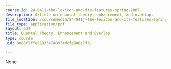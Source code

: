 ```yaml
---
course_id: 24-941j-the-lexicon-and-its-features-spring-2007
description: Article on quantal theory, enhancement, and overlap.
file_location: /coursemedia/24-941j-the-lexicon-and-its-features-spring-2007/8088f7ffe9193347a8934dcfe908a7f6_stevens_keyser07.pdf
file_type: application/pdf
layout: pdf
title: Quantal Theory, Enhancement and Overlap
type: course
uid: 8088f7ffe9193347a8934dcfe908a7f6

---
```

None